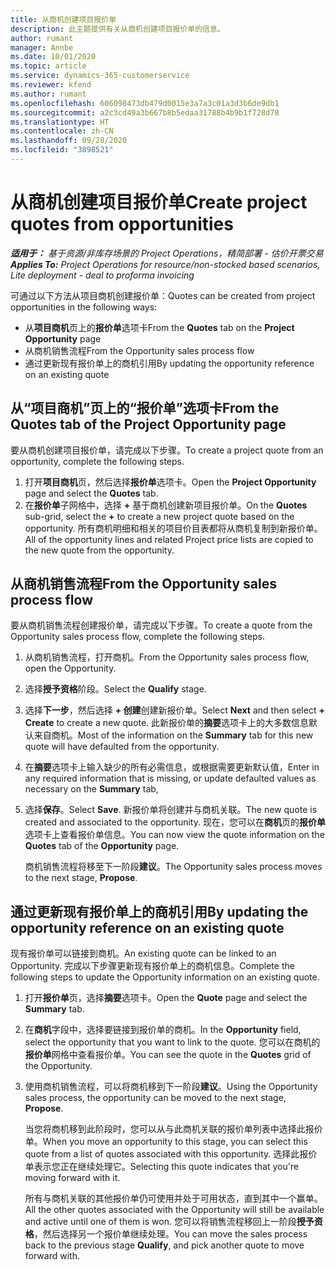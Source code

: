 ```yaml
---
title: 从商机创建项目报价单
description: 此主题提供有关从商机创建项目报价单的信息。
author: rumant
manager: Annbe
ms.date: 10/01/2020
ms.topic: article
ms.service: dynamics-365-customerservice
ms.reviewer: kfend
ms.author: rumant
ms.openlocfilehash: 606098473db479d0015e3a7a3c01a3d3b6de9db1
ms.sourcegitcommit: a2c3cd49a3b667b8b5edaa31788b4b9b1f728d78
ms.translationtype: HT
ms.contentlocale: zh-CN
ms.lasthandoff: 09/28/2020
ms.locfileid: "3898521"
---
```

# <a name="create-project-quotes-from-opportunities"></a><span data-ttu-id="3c6f6-103">从商机创建项目报价单</span><span class="sxs-lookup"><span data-stu-id="3c6f6-103">Create project quotes from opportunities</span></span>

<span data-ttu-id="3c6f6-104">_**适用于：** 基于资源/非库存场景的 Project Operations，精简部署 - 估价开票交易_</span><span class="sxs-lookup"><span data-stu-id="3c6f6-104">_**Applies To:** Project Operations for resource/non-stocked based scenarios, Lite deployment - deal to proforma invoicing_</span></span>

<span data-ttu-id="3c6f6-105">可通过以下方法从项目商机创建报价单：</span><span class="sxs-lookup"><span data-stu-id="3c6f6-105">Quotes can be created from project opportunities in the following ways:</span></span>

- <span data-ttu-id="3c6f6-106">从**项目商机**页上的**报价单**选项卡</span><span class="sxs-lookup"><span data-stu-id="3c6f6-106">From the **Quotes** tab on the **Project Opportunity** page</span></span>
- <span data-ttu-id="3c6f6-107">从商机销售流程</span><span class="sxs-lookup"><span data-stu-id="3c6f6-107">From the Opportunity sales process flow</span></span>
- <span data-ttu-id="3c6f6-108">通过更新现有报价单上的商机引用</span><span class="sxs-lookup"><span data-stu-id="3c6f6-108">By updating the opportunity reference on an existing quote</span></span>

## <a name="from-the-quotes-tab-of-the-project-opportunity-page"></a><span data-ttu-id="3c6f6-109">从“项目商机”页上的“报价单”选项卡</span><span class="sxs-lookup"><span data-stu-id="3c6f6-109">From the Quotes tab of the Project Opportunity page</span></span>

<span data-ttu-id="3c6f6-110">要从商机创建项目报价单，请完成以下步骤。</span><span class="sxs-lookup"><span data-stu-id="3c6f6-110">To create a project quote from an opportunity, complete the following steps.</span></span>

1. <span data-ttu-id="3c6f6-111">打开**项目商机**页，然后选择**报价单**选项卡。</span><span class="sxs-lookup"><span data-stu-id="3c6f6-111">Open the **Project Opportunity** page and select the **Quotes** tab.</span></span> 
2. <span data-ttu-id="3c6f6-112">在**报价单**子网格中，选择 **+** 基于商机创建新项目报价单。</span><span class="sxs-lookup"><span data-stu-id="3c6f6-112">On the **Quotes** sub-grid, select the **+** to create a new project quote based on the opportunity.</span></span> <span data-ttu-id="3c6f6-113">所有商机明细和相关的项目价目表都将从商机复制到新报价单。</span><span class="sxs-lookup"><span data-stu-id="3c6f6-113">All of the opportunity lines and related Project price lists are copied to the new quote from the opportunity.</span></span>

## <a name="from-the-opportunity-sales-process-flow"></a><span data-ttu-id="3c6f6-114">从商机销售流程</span><span class="sxs-lookup"><span data-stu-id="3c6f6-114">From the Opportunity sales process flow</span></span>

<span data-ttu-id="3c6f6-115">要从商机销售流程创建报价单，请完成以下步骤。</span><span class="sxs-lookup"><span data-stu-id="3c6f6-115">To create a quote from the Opportunity sales process flow, complete the following steps.</span></span>

1. <span data-ttu-id="3c6f6-116">从商机销售流程，打开商机。</span><span class="sxs-lookup"><span data-stu-id="3c6f6-116">From the Opportunity sales process flow, open the Opportunity.</span></span>
2. <span data-ttu-id="3c6f6-117">选择**授予资格**阶段。</span><span class="sxs-lookup"><span data-stu-id="3c6f6-117">Select the **Qualify** stage.</span></span> 
3. <span data-ttu-id="3c6f6-118">选择**下一步**，然后选择 **+ 创建**创建新报价单。</span><span class="sxs-lookup"><span data-stu-id="3c6f6-118">Select **Next** and then select **+ Create** to create a new quote.</span></span> <span data-ttu-id="3c6f6-119">此新报价单的**摘要**选项卡上的大多数信息默认来自商机。</span><span class="sxs-lookup"><span data-stu-id="3c6f6-119">Most of the information on the **Summary** tab for this new quote will have defaulted from the opportunity.</span></span> 
4. <span data-ttu-id="3c6f6-120">在**摘要**选项卡上输入缺少的所有必需信息，或根据需要更新默认值，</span><span class="sxs-lookup"><span data-stu-id="3c6f6-120">Enter in any required information that is missing, or update defaulted values as necessary on the **Summary** tab,</span></span>
5. <span data-ttu-id="3c6f6-121">选择**保存**。</span><span class="sxs-lookup"><span data-stu-id="3c6f6-121">Select **Save**.</span></span> <span data-ttu-id="3c6f6-122">新报价单将创建并与商机关联。</span><span class="sxs-lookup"><span data-stu-id="3c6f6-122">The new quote is created and associated to the opportunity.</span></span> <span data-ttu-id="3c6f6-123">现在，您可以在**商机**页的**报价单**选项卡上查看报价单信息。</span><span class="sxs-lookup"><span data-stu-id="3c6f6-123">You can now view the quote information on the **Quotes** tab of the **Opportunity** page.</span></span> 

   <span data-ttu-id="3c6f6-124">商机销售流程将移至下一阶段**建议**。</span><span class="sxs-lookup"><span data-stu-id="3c6f6-124">The Opportunity sales process moves to the next stage, **Propose**.</span></span>


## <a name="by-updating-the-opportunity-reference-on-an-existing-quote"></a><span data-ttu-id="3c6f6-125">通过更新现有报价单上的商机引用</span><span class="sxs-lookup"><span data-stu-id="3c6f6-125">By updating the opportunity reference on an existing quote</span></span>

<span data-ttu-id="3c6f6-126">现有报价单可以链接到商机。</span><span class="sxs-lookup"><span data-stu-id="3c6f6-126">An existing quote can be linked to an Opportunity.</span></span> <span data-ttu-id="3c6f6-127">完成以下步骤更新现有报价单上的商机信息。</span><span class="sxs-lookup"><span data-stu-id="3c6f6-127">Complete the following steps to update the Opportunity information on an existing quote.</span></span>

1. <span data-ttu-id="3c6f6-128">打开**报价单**页，选择**摘要**选项卡。</span><span class="sxs-lookup"><span data-stu-id="3c6f6-128">Open the **Quote** page and select the **Summary** tab.</span></span>
2. <span data-ttu-id="3c6f6-129">在**商机**字段中，选择要链接到报价单的商机。</span><span class="sxs-lookup"><span data-stu-id="3c6f6-129">In the **Opportunity** field, select the opportunity that you want to link to the quote.</span></span> <span data-ttu-id="3c6f6-130">您可以在商机的**报价单**网格中查看报价单。</span><span class="sxs-lookup"><span data-stu-id="3c6f6-130">You can see the quote in the **Quotes** grid of the Opportunity.</span></span> 
3. <span data-ttu-id="3c6f6-131">使用商机销售流程，可以将商机移到下一阶段**建议**。</span><span class="sxs-lookup"><span data-stu-id="3c6f6-131">Using the Opportunity sales process, the opportunity can be moved to the next stage, **Propose**.</span></span> 

   <span data-ttu-id="3c6f6-132">当您将商机移到此阶段时，您可以从与此商机关联的报价单列表中选择此报价单。</span><span class="sxs-lookup"><span data-stu-id="3c6f6-132">When you move an opportunity to this stage, you can select this quote from a list of quotes associated with this opportunity.</span></span> <span data-ttu-id="3c6f6-133">选择此报价单表示您正在继续处理它。</span><span class="sxs-lookup"><span data-stu-id="3c6f6-133">Selecting this quote indicates that you're moving forward with it.</span></span>

   <span data-ttu-id="3c6f6-134">所有与商机关联的其他报价单仍可使用并处于可用状态，直到其中一个赢单。</span><span class="sxs-lookup"><span data-stu-id="3c6f6-134">All the other quotes associated with the Opportunity will still be available and active until one of them is won.</span></span> <span data-ttu-id="3c6f6-135">您可以将销售流程移回上一阶段**授予资格**，然后选择另一个报价单继续处理。</span><span class="sxs-lookup"><span data-stu-id="3c6f6-135">You can move the sales process back to the previous stage **Qualify**, and pick another quote to move forward with.</span></span>
